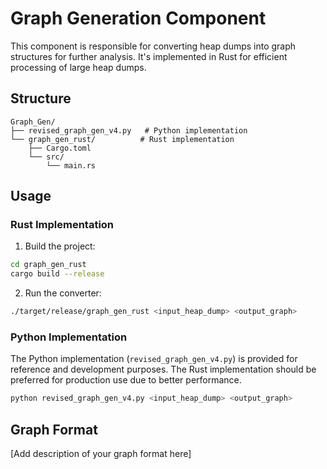 # Graph Generation Component

This component is responsible for converting heap dumps into graph structures for further analysis. It's implemented in Rust for efficient processing of large heap dumps.

## Structure

```
Graph_Gen/
├── revised_graph_gen_v4.py   # Python implementation
└── graph_gen_rust/          # Rust implementation
    ├── Cargo.toml
    └── src/
        └── main.rs
```

## Usage

### Rust Implementation

1. Build the project:
```bash
cd graph_gen_rust
cargo build --release
```

2. Run the converter:
```bash
./target/release/graph_gen_rust <input_heap_dump> <output_graph>
```

### Python Implementation

The Python implementation (`revised_graph_gen_v4.py`) is provided for reference and development purposes. The Rust implementation should be preferred for production use due to better performance.

```bash
python revised_graph_gen_v4.py <input_heap_dump> <output_graph>
```

## Graph Format

[Add description of your graph format here]
